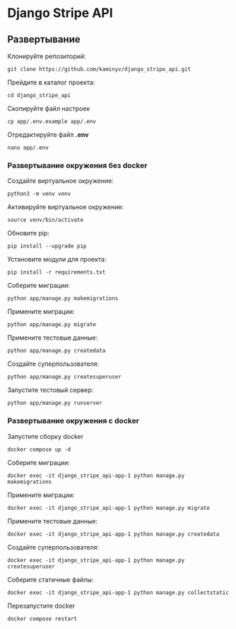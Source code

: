 # Django Stripe API

## Развертывание

Клонируйте репозиторий:

`git clone https://github.com/kaminyv/django_stripe_api.git`

Прейдите в каталог проекта:

`cd django_stripe_api`

Скопируйте файл настроек

`cp app/.env.example app/.env`

Отредактируйте файл **.env**

`nano app/.env`

### Развертывание окружения без docker

Создайте виртуальное окружение:

`python3 -m venv venv`

Активируйте виртуальное окружение:

`source venv/bin/activate`

Обновите pip:

`pip install --upgrade pip`

Установите модули для проекта:

`pip install -r requirements.txt`

Соберите миграции:

`python app/manage.py makemigrations`

Примените миграции:

`python app/manage.py migrate`

Примените тестовые данные:

`python app/manage.py createdata`

Создайте суперпользователя:

`python app/manage.py createsuperuser`

Запустите тестовый сервер:

`python app/manage.py runserver`

### Развертывание окружения c docker

Запустите сборку docker

`docker compose up -d`

Соберите миграции:

`docker exec -it django_stripe_api-app-1 python manage.py makemigrations`

Примените миграции:

`docker exec -it django_stripe_api-app-1 python manage.py migrate`

Примените тестовые данные:

`docker exec -it django_stripe_api-app-1 python manage.py createdata`

Создайте суперпользователя:

`docker exec -it django_stripe_api-app-1 python manage.py createsuperuser`

Соберите статичные файлы:

`docker exec -it django_stripe_api-app-1 python manage.py collectstatic`

Перезапустите docker

`docker compose restart`



